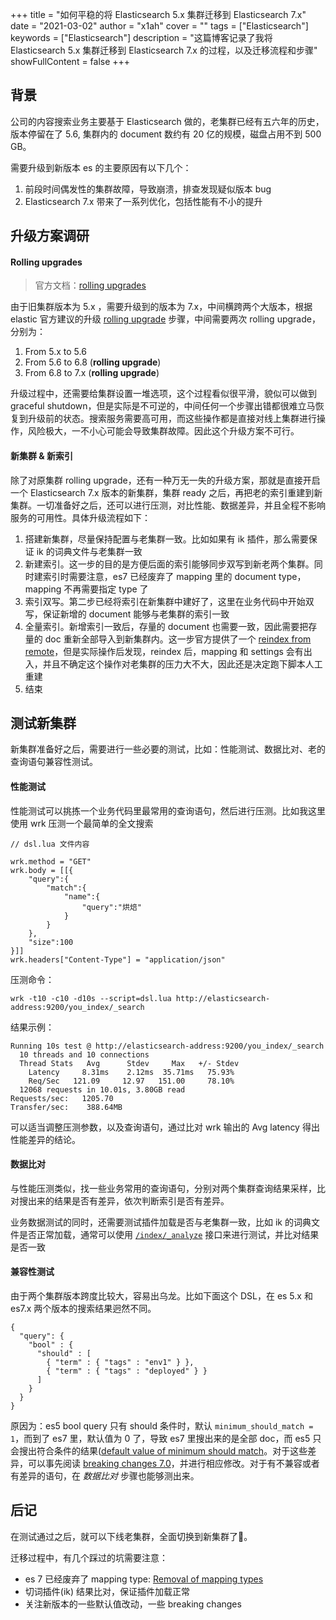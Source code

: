 +++
title = "如何平稳的将 Elasticsearch 5.x 集群迁移到 Elasticsearch 7.x"
date = "2021-03-02"
author = "x1ah"
cover = ""
tags = ["Elasticsearch"]
keywords = ["Elasticsearch"]
description = "这篇博客记录了我将 Elasticsearch 5.x 集群迁移到 Elasticsearch 7.x 的过程，以及迁移流程和步骤"
showFullContent = false
+++

## 背景

公司的内容搜索业务主要基于 Elasticsearch 做的，老集群已经有五六年的历史，版本停留在了 5.6, 集群内的 document 数约有 20 亿的规模，磁盘占用不到 500 GB。

需要升级到新版本 es 的主要原因有以下几个：

1. 前段时间偶发性的集群故障，导致崩溃，排查发现疑似版本 bug
2. Elasticsearch 7.x 带来了一系列优化，包括性能有不小的提升


## 升级方案调研

#### Rolling upgrades
>官方文档：[rolling upgrades](https://www.elastic.co/guide/en/elasticsearch/reference/current/rolling-upgrades.html)

由于旧集群版本为 5.x ，需要升级到的版本为 7.x，中间横跨两个大版本，根据 elastic 官方建议的升级 [rolling upgrade](https://www.elastic.co/guide/en/elasticsearch/reference/current/rolling-upgrades.html) 步骤，中间需要两次 rolling upgrade，分别为：

1. From 5.x to 5.6
2. From 5.6 to 6.8 (**rolling upgrade**)
3. From 6.8 to 7.x (**rolling upgrade**)

升级过程中，还需要给集群设置一堆选项，这个过程看似很平滑，貌似可以做到 graceful shutdown，但是实际是不可逆的，中间任何一个步骤出错都很难立马恢复到升级前的状态。搜索服务需要高可用，而这些操作都是直接对线上集群进行操作，风险极大，一不小心可能会导致集群故障。因此这个升级方案不可行。


#### 新集群 & 新索引

除了对原集群 rolling upgrade，还有一种万无一失的升级方案，那就是直接开启一个 Elasticsearch 7.x 版本的新集群，集群 ready 之后，再把老的索引重建到新集群。一切准备好之后，还可以进行压测，对比性能、数据差异，并且全程不影响服务的可用性。具体升级流程如下：

1. 搭建新集群，尽量保持配置与老集群一致。比如如果有 ik 插件，那么需要保证 ik 的词典文件与老集群一致
2. 新建索引。这一步的目的是方便后面的索引能够同步双写到新老两个集群。同时建索引时需要注意，es7 已经废弃了 mapping 里的 document type，mapping 不再需要指定 type 了
3. 索引双写。第二步已经将索引在新集群中建好了，这里在业务代码中开始双写，保证新增的 document 能够与老集群的索引一致
4. 全量索引。新增索引一致后，存量的 document 也需要一致，因此需要把存量的 doc 重新全部导入到新集群内。这一步官方提供了一个 [reindex from remote](https://www.elastic.co/guide/en/elasticsearch/reference/current/docs-reindex.html#reindex-from-remote)，但是实际操作后发现，reindex 后，mapping 和 settings 会有出入，并且不确定这个操作对老集群的压力大不大，因此还是决定跑下脚本人工重建
5. 结束


## 测试新集群

新集群准备好之后，需要进行一些必要的测试，比如：性能测试、数据比对、老的查询语句兼容性测试。


#### 性能测试

性能测试可以挑拣一个业务代码里最常用的查询语句，然后进行压测。比如我这里使用 wrk 压测一个最简单的全文搜索

```
// dsl.lua 文件内容

wrk.method = "GET"
wrk.body = [[{
    "query":{
        "match":{
            "name":{
                "query":"烘焙"
            }
        }
    },
    "size":100
}]]
wrk.headers["Content-Type"] = "application/json"
```

压测命令：

```
wrk -t10 -c10 -d10s --script=dsl.lua http://elasticsearch-address:9200/you_index/_search
```

结果示例：

```
Running 10s test @ http://elasticsearch-address:9200/you_index/_search
  10 threads and 10 connections
  Thread Stats   Avg      Stdev     Max   +/- Stdev
    Latency     8.31ms    2.12ms  35.71ms   75.93%
    Req/Sec   121.09     12.97   151.00     78.10%
  12068 requests in 10.01s, 3.80GB read
Requests/sec:   1205.70
Transfer/sec:    388.64MB
```

可以适当调整压测参数，以及查询语句，通过比对 wrk 输出的 Avg latency 得出性能差异的结论。


#### 数据比对

与性能压测类似，找一些业务常用的查询语句，分别对两个集群查询结果采样，比对搜出来的结果是否有差异，依次判断索引是否有差异。

业务数据测试的同时，还需要测试插件加载是否与老集群一致，比如 ik 的词典文件是否正常加载，通常可以使用 [`/index/_analyze`](https://www.elastic.co/guide/en/elasticsearch/reference/current/indices-analyze.html) 接口来进行测试，并比对结果是否一致


#### 兼容性测试

由于两个集群版本跨度比较大，容易出乌龙。比如下面这个 DSL，在 es 5.x 和 es7.x 两个版本的搜索结果迥然不同。

```
{
  "query": {
    "bool" : {
      "should" : [
        { "term" : { "tags" : "env1" } },
        { "term" : { "tags" : "deployed" } }
      ]
    }
  }
}
```

原因为：es5 bool query 只有 should 条件时，默认 `minimum_should_match = 1`，而到了 es7 里，默认值为 0 了，导致 es7 里搜出来的是全部 doc，而 es5 只会搜出符合条件的结果([default value of minimum should match](https://stackoverflow.com/questions/48984706/default-value-of-minimum-should-match/49012705#49012705)。对于这些差异，可以事先阅读 [breaking changes 7.0](https://www.elastic.co/guide/en/elasticsearch/reference/current/breaking-changes-7.0.html)，并进行相应修改。对于有不兼容或者有差异的语句，在 *数据比对* 步骤也能够测出来。


## 后记

在测试通过之后，就可以下线老集群，全面切换到新集群了🎉。


迁移过程中，有几个踩过的坑需要注意：

- es 7 已经废弃了 mapping type: [Removal of mapping types](https://www.elastic.co/guide/en/elasticsearch/reference/current/removal-of-types.html)
- 切词插件(ik) 结果比对，保证插件加载正常
- 关注新版本的一些默认值改动，一些 breaking changes
